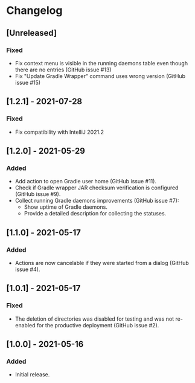 # Changelog

## [Unreleased]
### Fixed

- Fix context menu is visible in the running daemons table even though there are no entries (GitHub issue #13)
- Fix "Update Gradle Wrapper" command uses wrong version (GitHub issue #15)

## [1.2.1] - 2021-07-28
### Fixed
- Fix compatibility with IntelliJ 2021.2

## [1.2.0] - 2021-05-29
### Added
- Add action to open Gradle user home (GitHub issue #11). 
- Check if Gradle wrapper JAR checksum verification is configured (GitHub issue #9).
- Collect running Gradle daemons improvements (GitHub issue #7):
    - Show uptime of Gradle daemons.
    - Provide a detailed description for collecting the statuses.

## [1.1.0] - 2021-05-17
### Added
- Actions are now cancelable if they were started from a dialog (GitHub issue #4).

## [1.0.1] - 2021-05-17
### Fixed
- The deletion of directories was disabled for testing and was not re-enabled for the productive deployment (GitHub issue #2).

## [1.0.0] - 2021-05-16
### Added
- Initial release.